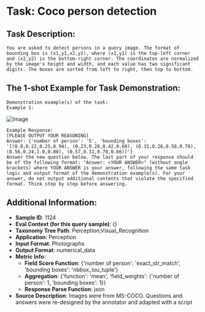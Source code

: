 # Task: Coco person detection

## Task Description:

```
You are asked to detect persons in a query image. The format of bounding box is (x1,y1,x2,y2), where (x1,y1) is the top-left corner and (x2,y2) is the bottom-right corner. The coordinates are normalized by the image's height and width, and each value has two significant digits. The boxes are sorted from left to right, then top to bottom.
```

## The 1-shot Example for Task Demonstration:

```
Demonstration example(s) of the task:
Example 1:
```

![Image](000000006954.png)

```
Example Response:
[PLEASE OUTPUT YOUR REASONING]
Answer: {'number of person': '5', 'bounding boxes': '[(0.0,0.22,0.25,0.94), (0.23,0.28,0.42,0.69), (0.31,0.26,0.58,0.78), (0.56,0.24,1.0,0.80), (0.57,0.31,0.70,0.66)]'}
Answer the new question below. The last part of your response should be of the following format: "Answer: <YOUR ANSWER>" (without angle brackets) where YOUR ANSWER is your answer, following the same task logic and output format of the demonstration example(s). For your answer, do not output additional contents that violate the specified format. Think step by step before answering.
```

## Additional Information:

- **Sample ID**: 1124
- **Eval Context (for this query sample)**: {}
- **Taxonomy Tree Path**: Perception;Visual_Recognition
- **Application**: Perception
- **Input Format**: Photographs
- **Output Format**: numerical_data
- **Metric Info**:
  - **Field Score Function**: {'number of person': 'exact_str_match', 'bounding boxes': 'nbbox_iou_tuple'}
  - **Aggregation**: {'function': 'mean', 'field_weights': {'number of person': 1, 'bounding boxes': 1}}
  - **Response Parse Function**: json
- **Source Description**: Images were from MS-COCO. Questions and answers were re-designed by the annotator and adapted with a script
